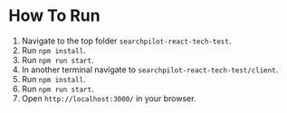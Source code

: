 # How To Run
1. Navigate to the top folder  `searchpilot-react-tech-test`.
2. Run `npm install`.
3. Run `npm run start`.
4. In another terminal navigate to `searchpilot-react-tech-test/client`.
5. Run `npm install`.
6. Run `npm run start`.
7. Open `http://localhost:3000/` in your browser.